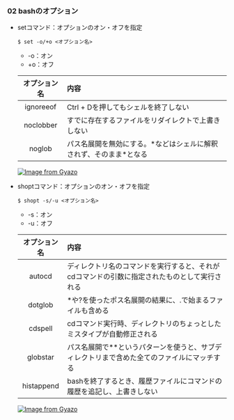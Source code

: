 ### 02 bashのオプション
- setコマンド：オプションのオン・オフを指定
  ```
  $ set -o/+o <オプション名>
  ```
  - -o：オン
  - +o：オフ

  | オプション名 | 内容 |
  | :---: | :--- |
  | ignoreeof | Ctrl + Dを押してもシェルを終了しない |
  | noclobber | すでに存在するファイルをリダイレクトで上書きしない |
  | noglob | パス名展開を無効にする。\*などはシェルに解釈されず、そのまま\*となる |

  [![Image from Gyazo](https://i.gyazo.com/68694093cbcb6013f2dd670c03958360.png)](https://gyazo.com/68694093cbcb6013f2dd670c03958360)

- shoptコマンド：オプションのオン・オフを指定
  ```
  $ shopt -s/-u <オプション名>
  ```
  - -s：オン
  - -u：オフ

  | オプション名 | 内容 |
  | :---: | :--- |
  | autocd | ディレクトリ名のコマンドを実行すると、それがcdコマンドの引数に指定されたものとして実行される |
  | dotglob | *や?を使ったポス名展開の結果に、.で始まるファイルも含める |
  | cdspell | cdコマンド実行時、ディレクトリのちょっとしたミスタイプが自動修正される |
  | globstar | パス名展開で**というパターンを使うと、サブディレクトリまで含めた全てのファイルにマッチする |
  | histappend | bashを終了するとき、履歴ファイルにコマンドの履歴を追記し、上書きしない |

  [![Image from Gyazo](https://i.gyazo.com/ae208ab655a9926950fd62703ce0cb8d.png)](https://gyazo.com/ae208ab655a9926950fd62703ce0cb8d)
